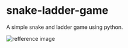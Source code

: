 # snake-ladder-game
A simple snake and ladder game using python.

![refference image](https://user-images.githubusercontent.com/90233488/221356486-340feb38-6414-41a9-9948-5bd868a6b560.png)
